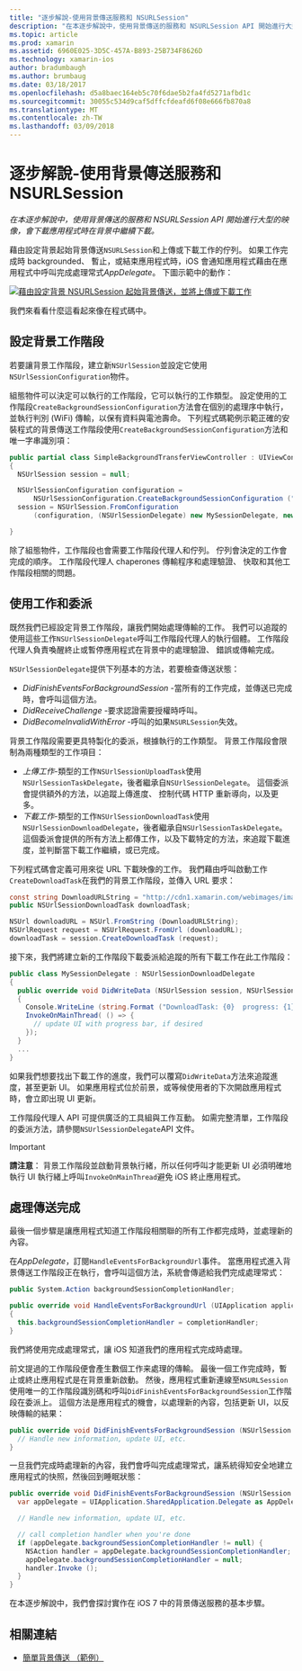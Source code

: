 ```yaml
---
title: "逐步解說-使用背景傳送服務和 NSURLSession"
description: "在本逐步解說中，使用背景傳送的服務和 NSURLSession API 開始進行大型的映像，會下載應用程式時在背景中繼續下載。"
ms.topic: article
ms.prod: xamarin
ms.assetid: 6960E025-3D5C-457A-B893-25B734F8626D
ms.technology: xamarin-ios
author: bradumbaugh
ms.author: brumbaug
ms.date: 03/18/2017
ms.openlocfilehash: d5a8baec164eb5c70f6dae5b2fa4fd5271afbd1c
ms.sourcegitcommit: 30055c534d9caf5dffcfdeafd6f08e666fb870a8
ms.translationtype: MT
ms.contentlocale: zh-TW
ms.lasthandoff: 03/09/2018
---
```

# <a name="walkthrough---using-background-transfer-service-and-nsurlsession"></a>逐步解說-使用背景傳送服務和 NSURLSession

_在本逐步解說中，使用背景傳送的服務和 NSURLSession API 開始進行大型的映像，會下載應用程式時在背景中繼續下載。_

藉由設定背景起始背景傳送`NSURLSession`和上傳或下載工作的佇列。 如果工作完成時 backgrounded、 暫止，或結束應用程式時，iOS 會通知應用程式藉由在應用程式中呼叫完成處理常式*AppDelegate*。 下圖示範中的動作：

 [![](background-transfer-walkthrough-images/transfer.png "藉由設定背景 NSURLSession 起始背景傳送，並將上傳或下載工作")](background-transfer-walkthrough-images/transfer.png#lightbox)

我們來看看什麼這看起來像在程式碼中。

## <a name="configuring-a-background-session"></a>設定背景工作階段

若要讓背景工作階段，建立新`NSUrlSession`並設定它使用`NSUrlSessionConfiguration`物件。

組態物件可以決定可以執行的工作階段，它可以執行的工作類型。
設定使用的工作階段`CreateBackgroundSessionConfiguration`方法會在個別的處理序中執行，並執行判別 (WiFi) 傳輸，以保有資料與電池壽命。
下列程式碼範例示範正確的安裝程式的背景傳送工作階段使用`CreateBackgroundSessionConfiguration`方法和唯一字串識別項：

```csharp
public partial class SimpleBackgroundTransferViewController : UIViewController
{
  NSUrlSession session = null;

  NSUrlSessionConfiguration configuration =
      NSUrlSessionConfiguration.CreateBackgroundSessionConfiguration ("com.SimpleBackgroundTransfer.BackgroundSession");
  session = NSUrlSession.FromConfiguration
      (configuration, (NSUrlSessionDelegate) new MySessionDelegate, new NSOperationQueue());

}
```

除了組態物件，工作階段也會需要工作階段代理人和佇列。
佇列會決定的工作會完成的順序。 工作階段代理人 chaperones 傳輸程序和處理驗證、 快取和其他工作階段相關的問題。

## <a name="working-with-tasks-and-delegates"></a>使用工作和委派

既然我們已經設定背景工作階段，讓我們開始處理傳輸的工作。 我們可以追蹤的使用這些工作`NSUrlSessionDelegate`呼叫工作階段代理人的執行個體。 工作階段代理人負責喚醒終止或暫停應用程式在背景中的處理驗證、 錯誤或傳輸完成。

`NSUrlSessionDelegate`提供下列基本的方法，若要檢查傳送狀態：

-  *DidFinishEventsForBackgroundSession* -當所有的工作完成，並傳送已完成時，會呼叫這個方法。
-  *DidReceiveChallenge* -要求認證需要授權時呼叫。
-  *DidBecomeInvalidWithError* -呼叫的如果`NSURLSession`失效。


背景工作階段需要更具特製化的委派，根據執行的工作類型。 背景工作階段會限制為兩種類型的工作項目：

-  *上傳工作*-類型的工作`NSUrlSessionUploadTask`使用`NSUrlSessionTaskDelegate`，後者繼承自`NSUrlSessionDelegate`。 這個委派會提供額外的方法，以追蹤上傳進度、 控制代碼 HTTP 重新導向，以及更多。
-  *下載工作*-類型的工作`NSUrlSessionDownloadTask`使用`NSUrlSessionDownloadDelegate`，後者繼承自`NSUrlSessionTaskDelegate`。 這個委派會提供的所有方法上都傳工作，以及下載特定的方法，來追蹤下載進度，並判斷當下載工作繼續，或已完成。


下列程式碼會定義可用來從 URL 下載映像的工作。 我們藉由呼叫啟動工作`CreateDownloadTask`在我們的背景工作階段，並傳入 URL 要求：

```csharp
const string DownloadURLString = "http://cdn1.xamarin.com/webimages/images/xamarin.png";
public NSUrlSessionDownloadTask downloadTask;

NSUrl downloadURL = NSUrl.FromString (DownloadURLString);
NSUrlRequest request = NSUrlRequest.FromUrl (downloadURL);
downloadTask = session.CreateDownloadTask (request);
```

接下來，我們將建立新的工作階段下載委派給追蹤的所有下載工作在此工作階段：

```csharp
public class MySessionDelegate : NSUrlSessionDownloadDelegate
{
  public override void DidWriteData (NSUrlSession session, NSUrlSessionDownloadTask downloadTask, long bytesWritten, long totalBytesWritten, long totalBytesExpectedToWrite)
  {
    Console.WriteLine (string.Format ("DownloadTask: {0}  progress: {1}", downloadTask, progress));
    InvokeOnMainThread( () => {
      // update UI with progress bar, if desired
    });
  }
  ...
}
```

如果我們想要找出下載工作的進度，我們可以覆寫`DidWriteData`方法來追蹤進度，甚至更新 UI。 如果應用程式位於前景，或等候使用者的下次開啟應用程式時，會立即出現 UI 更新。

工作階段代理人 API 可提供廣泛的工具組與工作互動。 如需完整清單，工作階段的委派方法，請參閱`NSUrlSessionDelegate`API 文件。

> [!IMPORTANT]
> **請注意**： 背景工作階段並啟動背景執行緒，所以任何呼叫才能更新 UI 必須明確地執行 UI 執行緒上呼叫`InvokeOnMainThread`避免 iOS 終止應用程式。 


## <a name="handling-transfer-completion"></a>處理傳送完成

最後一個步驟是讓應用程式知道工作階段相關聯的所有工作都完成時，並處理新的內容。

在*AppDelegate*，訂閱`HandleEventsForBackgroundUrl`事件。 當應用程式進入背景傳送工作階段正在執行，會呼叫這個方法，系統會傳遞給我們完成處理常式：

```csharp
public System.Action backgroundSessionCompletionHandler;

public override void HandleEventsForBackgroundUrl (UIApplication application, string sessionIdentifier, System.Action completionHandler)
{
  this.backgroundSessionCompletionHandler = completionHandler;
}
```

我們將使用完成處理常式，讓 iOS 知道我們的應用程式完成時處理。

前文提過的工作階段便會產生數個工作来處理的傳輸。 最後一個工作完成時，暫止或終止應用程式是在背景重新啟動。 然後，應用程式重新連線至`NSURLSession`使用唯一的工作階段識別碼和呼叫`DidFinishEventsForBackgroundSession`工作階段在委派上。 這個方法是應用程式的機會，以處理新的內容，包括更新 UI，以反映傳輸的結果：

```csharp
public override void DidFinishEventsForBackgroundSession (NSUrlSession session) {
  // Handle new information, update UI, etc.
}
```

一旦我們完成時處理新的內容，我們會呼叫完成處理常式，讓系統得知安全地建立應用程式的快照，然後回到睡眠狀態：

```csharp
public override void DidFinishEventsForBackgroundSession (NSUrlSession session) {
  var appDelegate = UIApplication.SharedApplication.Delegate as AppDelegate;

  // Handle new information, update UI, etc.

  // call completion handler when you're done
  if (appDelegate.backgroundSessionCompletionHandler != null) {
    NSAction handler = appDelegate.backgroundSessionCompletionHandler;
    appDelegate.backgroundSessionCompletionHandler = null;
    handler.Invoke ();
  }
}
```

在本逐步解說中，我們會探討實作在 iOS 7 中的背景傳送服務的基本步驟。



## <a name="related-links"></a>相關連結

- [簡單背景傳送 （範例）](https://developer.xamarin.com/samples/monotouch/SimpleBackgroundTransfer/)
